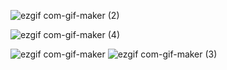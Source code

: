 ![ezgif com-gif-maker (2)](https://user-images.githubusercontent.com/85665271/181255006-40cfa8ec-b204-4150-84c2-07fbffdbe395.gif)

![ezgif com-gif-maker (4)](https://user-images.githubusercontent.com/85665271/181256288-2da9096c-e69d-412f-8dd9-ae31db4037b2.gif)


![ezgif com-gif-maker](https://user-images.githubusercontent.com/85665271/181254663-7cb068d0-3a68-45c0-bd26-a786e92888ad.gif)
![ezgif com-gif-maker (3)](https://user-images.githubusercontent.com/85665271/181255652-1f93396c-cf8f-4027-a5ce-b59689e5cf60.gif)
